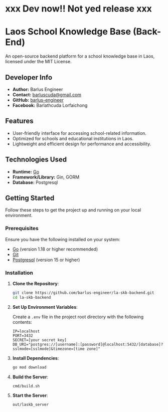 # xxx Dev now!! Not yed release xxx
# Laos School Knowledge Base (Back-End)

An open-source backend platform for a school knowledge base in Laos, licensed under the MIT License.

## Developer Info
- **Author:** Barlus Engineer
- **Contact:** barluscuda@gmail.com
- **GitHub:** [barlus-engineer](https://github.com/barlus-engineer)
- **Facebook:** Barlathcuda Lorfaichong

## Features

- User-friendly interface for accessing school-related information.
- Optimized for schools and educational institutions in Laos.
- Lightweight and efficient design for performance and accessibility.

## Technologies Used

- **Runtime:** [Go](https://go.dev/)
- **Framework/Library:** Gin, GORM
- **Database:** Postgresql

## Getting Started

Follow these steps to get the project up and running on your local environment.

### Prerequisites

Ensure you have the following installed on your system:

- [Go](https://go.dev/) (version 1.18 or higher recommended)
- [Git](https://git-scm.com/)
- [Postgresql](https://postgresql.org/) (version 15 or higher)

### Installation

1. **Clone the Repository**:
   ```bash
   git clone https://github.com/barlus-engineer/la-skb-backend.git
   cd la-skb-backend
   ```

2. **Set Up Environment Variables**:

   Create a `.env` file in the project root directory with the following contents:
   ```env
   IP=localhost
   PORT=3432
   SECRET=[your secret key]
   DB_URI="postgres://[username]:[password]@localhost:5432/[database]?sslmode=[sslmode]&timezone=[time zone]"
   ```

3. **Install Dependencies**:
   ```bash
   go mod download
   ```

4. **Build the Server**:
   ```bash
   cmd/build.sh
   ```

5. **Start the Server**:
   ```bash
   out/laskb_server
   ```

<!-- ### Directory Structure

The repository uses a structured layout for clarity:
```
├── cmd/          # Main application entry points
├── config/       # Configuration settings
├── models/       # Database models
├── routes/       # API route definitions
├── services/     # Business logic
├── .env          # Environment variables (ignored by Git)
├── main.go       # Main application file
└── go.mod        # Go module file
```

### Testing

Run tests using:
```bash
go test ./...
```

### Contributing

Contributions are welcome! Feel free to fork the repository and submit a pull request. -->
